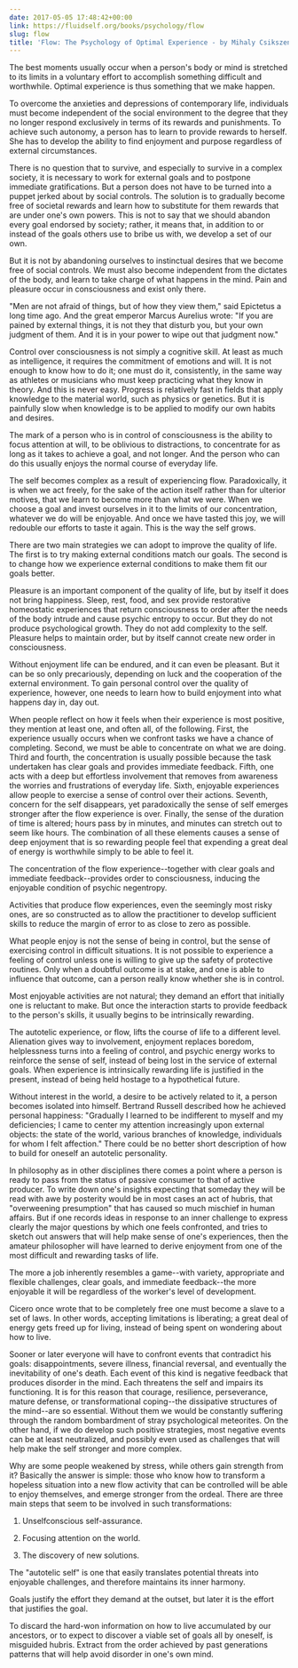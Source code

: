 ```yaml
---
date: 2017-05-05 17:48:42+00:00
link: https://fluidself.org/books/psychology/flow
slug: flow
title: 'Flow: The Psychology of Optimal Experience - by Mihaly Csikszentmihalyi'
---
```


The best moments usually occur when a person's body or mind is stretched to its limits in a voluntary effort to accomplish something difficult and worthwhile. Optimal experience is thus something that we make happen.

To overcome the anxieties and depressions of contemporary life, individuals must become independent of the social environment to the degree that they no longer respond exclusively in terms of its rewards and punishments. To achieve such autonomy, a person has to learn to provide rewards to herself. She has to develop the ability to find enjoyment and purpose regardless of external circumstances.

There is no question that to survive, and especially to survive in a complex society, it is necessary to work for external goals and to postpone immediate gratifications. But a person does not have to be turned into a puppet jerked about by social controls. The solution is to gradually become free of societal rewards and learn how to substitute for them rewards that are under one's own powers. This is not to say that we should abandon every goal endorsed by society; rather, it means that, in addition to or instead of the goals others use to bribe us with, we develop a set of our own.

But it is not by abandoning ourselves to instinctual desires that we become free of social controls. We must also become independent from the dictates of the body, and learn to take charge of what happens in the mind. Pain and pleasure occur in consciousness and exist only there.

"Men are not afraid of things, but of how they view them," said Epictetus a long time ago. And the great emperor Marcus Aurelius wrote: "If you are pained by external things, it is not they that disturb you, but your own judgment of them. And it is in your power to wipe out that judgment now."

Control over consciousness is not simply a cognitive skill. At least as much as intelligence, it requires the commitment of emotions and will. It is not enough to know how to do it; one must do it, consistently, in the same way as athletes or musicians who must keep practicing what they know in theory. And this is never easy. Progress is relatively fast in fields that apply knowledge to the material world, such as physics or genetics. But it is painfully slow when knowledge is to be applied to modify our own habits and desires.

The mark of a person who is in control of consciousness is the ability to focus attention at will, to be oblivious to distractions, to concentrate for as long as it takes to achieve a goal, and not longer. And the person who can do this usually enjoys the normal course of everyday life.

The self becomes complex as a result of experiencing flow. Paradoxically, it is when we act freely, for the sake of the action itself rather than for ulterior motives, that we learn to become more than what we were. When we choose a goal and invest ourselves in it to the limits of our concentration, whatever we do will be enjoyable. And once we have tasted this joy, we will redouble our efforts to taste it again. This is the way the self grows.

There are two main strategies we can adopt to improve the quality of life. The first is to try making external conditions match our goals. The second is to change how we experience external conditions to make them fit our goals better.

Pleasure is an important component of the quality of life, but by itself it does not bring happiness. Sleep, rest, food, and sex provide restorative homeostatic experiences that return consciousness to order after the needs of the body intrude and cause psychic entropy to occur. But they do not produce psychological growth. They do not add complexity to the self. Pleasure helps to maintain order, but by itself cannot create new order in consciousness.

Without enjoyment life can be endured, and it can even be pleasant. But it can be so only precariously, depending on luck and the cooperation of the external environment. To gain personal control over the quality of experience, however, one needs to learn how to build enjoyment into what happens day in, day out.

When people reflect on how it feels when their experience is most positive, they mention at least one, and often all, of the following. First, the experience usually occurs when we confront tasks we have a chance of completing. Second, we must be able to concentrate on what we are doing. Third and fourth, the concentration is usually possible because the task undertaken has clear goals and provides immediate feedback. Fifth, one acts with a deep but effortless involvement that removes from awareness the worries and frustrations of everyday life. Sixth, enjoyable experiences allow people to exercise a sense of control over their actions. Seventh, concern for the self disappears, yet paradoxically the sense of self emerges stronger after the flow experience is over. Finally, the sense of the duration of time is altered; hours pass by in minutes, and minutes can stretch out to seem like hours. The combination of all these elements causes a sense of deep enjoyment that is so rewarding people feel that expending a great deal of energy is worthwhile simply to be able to feel it.

The concentration of the flow experience--together with clear goals and immediate feedback--provides order to consciousness, inducing the enjoyable condition of psychic negentropy.

Activities that produce flow experiences, even the seemingly most risky ones, are so constructed as to allow the practitioner to develop sufficient skills to reduce the margin of error to as close to zero as possible.

What people enjoy is not the sense of being in control, but the sense of exercising control in difficult situations. It is not possible to experience a feeling of control unless one is willing to give up the safety of protective routines. Only when a doubtful outcome is at stake, and one is able to influence that outcome, can a person really know whether she is in control.

Most enjoyable activities are not natural; they demand an effort that initially one is reluctant to make. But once the interaction starts to provide feedback to the person's skills, it usually begins to be intrinsically rewarding.

The autotelic experience, or flow, lifts the course of life to a different level. Alienation gives way to involvement, enjoyment replaces boredom, helplessness turns into a feeling of control, and psychic energy works to reinforce the sense of self, instead of being lost in the service of external goals. When experience is intrinsically rewarding life is justified in the present, instead of being held hostage to a hypothetical future.

Without interest in the world, a desire to be actively related to it, a person becomes isolated into himself. Bertrand Russell described how he achieved personal happiness: "Gradually I learned to be indifferent to myself and my deficiencies; I came to center my attention increasingly upon external objects: the state of the world, various branches of knowledge, individuals for whom I felt affection." There could be no better short description of how to build for oneself an autotelic personality.

In philosophy as in other disciplines there comes a point where a person is ready to pass from the status of passive consumer to that of active producer. To write down one's insights expecting that someday they will be read with awe by posterity would be in most cases an act of hubris, that "overweening presumption" that has caused so much mischief in human affairs. But if one records ideas in response to an inner challenge to express clearly the major questions by which one feels confronted, and tries to sketch out answers that will help make sense of one's experiences, then the amateur philosopher will have learned to derive enjoyment from one of the most difficult and rewarding tasks of life.

The more a job inherently resembles a game--with variety, appropriate and flexible challenges, clear goals, and immediate feedback--the more enjoyable it will be regardless of the worker's level of development.

Cicero once wrote that to be completely free one must become a slave to a set of laws. In other words, accepting limitations is liberating; a great deal of energy gets freed up for living, instead of being spent on wondering about how to live.

Sooner or later everyone will have to confront events that contradict his goals: disappointments, severe illness, financial reversal, and eventually the inevitability of one's death. Each event of this kind is negative feedback that produces disorder in the mind. Each threatens the self and impairs its functioning. It is for this reason that courage, resilience, perseverance, mature defense, or transformational coping--the dissipative structures of the mind--are so essential. Without them we would be constantly suffering through the random bombardment of stray psychological meteorites. On the other hand, if we do develop such positive strategies, most negative events can be at least neutralized, and possibly even used as challenges that will help make the self stronger and more complex.

Why are some people weakened by stress, while others gain strength from it? Basically the answer is simple: those who know how to transform a hopeless situation into a new flow activity that can be controlled will be able to enjoy themselves, and emerge stronger from the ordeal. There are three main steps that seem to be involved in such transformations:

1.  Unselfconscious self-assurance.

2.  Focusing attention on the world.

3.  The discovery of new solutions.

The "autotelic self" is one that easily translates potential threats into enjoyable challenges, and therefore maintains its inner harmony.

Goals justify the effort they demand at the outset, but later it is the effort that justifies the goal.

To discard the hard-won information on how to live accumulated by our ancestors, or to expect to discover a viable set of goals all by oneself, is misguided hubris. Extract from the order achieved by past generations patterns that will help avoid disorder in one's own mind.
